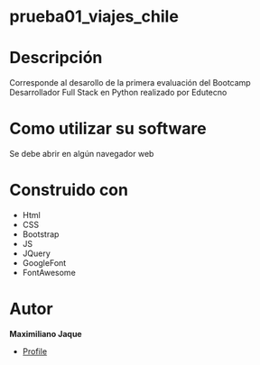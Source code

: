 # prueba01_viajes_chile

# Descripción

Corresponde al desarollo de la primera evaluación del Bootcamp Desarrollador Full Stack en Python realizado por Edutecno

# Como utilizar su software

Se debe abrir en algún navegador web

# Construido con

- Html
- CSS
- Bootstrap
- JS
- JQuery
- GoogleFont
- FontAwesome

# Autor

**Maximiliano Jaque**
- [Profile](https://github.com/maxijaque "Maxi Jaque")


